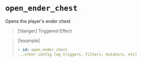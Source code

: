# `open_ender_chest`

Opens the player's ender chest

> [!danger] Triggered Effect

> [!example]
> ```yaml
> - id: open_ender_chest
> ...other config (eg triggers, filters, mutators, etc)
> ```

